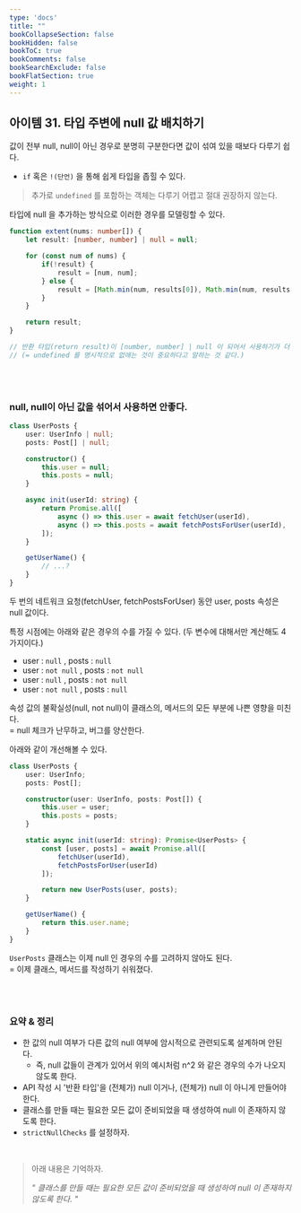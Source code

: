 ```yaml
---
type: 'docs'
title: ""
bookCollapseSection: false
bookHidden: false
bookToC: true
bookComments: false
bookSearchExclude: false
bookFlatSection: true
weight: 1
---
```


## 아이템 31. 타입 주변에 null 값 배치하기

값이 전부 null, null이 아닌 경우로 분명히 구분한다면 값이 섞여 있을 때보다 다루기 쉽다.

- `if` 혹은 `!(단언)` 을 통해 쉽게 타입을 좁힐 수 있다.

> 추가로 `undefined` 를 포함하는 객체는 다루기 어렵고 절대 권장하지 않는다.

타입에 null 을 추가하는 방식으로 이러한 경우를 모델링할 수 있다.

```ts
function extent(nums: number[]) {
    let result: [number, number] | null = null;

    for (const num of nums) {
        if(!result) {
            result = [num, num];
        } else {
            result = [Math.min(num, results[0]), Math.min(num, results[1])]
        }
    }

    return result;
}

// 반환 타입(return result)이 [number, number] | null 이 되어서 사용하기가 더 수월해진다.
// (= undefined 를 명시적으로 없애는 것이 중요하다고 말하는 것 같다.)
```

<br><br>

### null, null이 아닌 값을 섞어서 사용하면 안좋다.

```ts
class UserPosts {
    user: UserInfo | null;
    posts: Post[] | null;

    constructor() {
        this.user = null;
        this.posts = null;
    }

    async init(userId: string) {
        return Promise.all([
            async () => this.user = await fetchUser(userId),
            async () => this.posts = await fetchPostsForUser(userId),
        ]);
    }

    getUserName() {
        // ...?
    }
}
```

두 번의 네트워크 요청(fetchUser, fetchPostsForUser) 동안 user, posts 속성은 null 값이다.

특정 시점에는 아래와 같은 경우의 수를 가질 수 있다. (두 변수에 대해서만 계산해도 4가지이다.)

- user : `null` , posts : `null`
- user : `not null` , posts : `not null`
- user : `null` , posts : `not null`
- user : `not null` , posts : `null`

속성 값의 불확실성(null, not null)이 클래스의, 메서드의 모든 부분에 나쁜 영향을 미친다. <br>
= null 체크가 난무하고, 버그를 양산한다.

아래와 같이 개선해볼 수 있다.

```ts
class UserPosts {
    user: UserInfo;
    posts: Post[];

    constructor(user: UserInfo, posts: Post[]) {
        this.user = user;
        this.posts = posts;
    }

    static async init(userId: string): Promise<UserPosts> {
        const [user, posts] = await Promise.all([
            fetchUser(userId),
            fetchPostsForUser(userId)
        ]);

        return new UserPosts(user, posts);
    }

    getUserName() {
        return this.user.name;
    }
}
```

`UserPosts` 클래스는 이제 null 인 경우의 수를 고려하지 않아도 된다. <br>
= 이제 클래스, 메서드를 작성하기 쉬워졌다.

<br><br>

### 요약 & 정리

- 한 값의 null 여부가 다른 값의 null 여부에 암시적으로 관련되도록 설계하며 안된다.
    - 즉, null 값들이 관계가 있어서 위의 예시처럼 n^2 와 같은 경우의 수가 나오지 않도록 한다.
- API 작성 시 '반환 타입'을 (전체가) null 이거나, (전체가) null 이 아니게 만들어야 한다.
- 클래스를 만들 때는 필요한 모든 값이 준비되었을 때 생성하여 null 이 존재하지 않도록 한다.
- `strictNullChecks` 를 설정하자.

<br>

> 아래 내용은 기억하자.
> 
> *" 클래스를 만들 때는 필요한 모든 값이 준비되었을 때 생성하여 null 이 존재하지 않도록 한다. "*